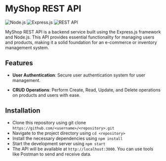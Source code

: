 # MyShop REST API

![Node.js](https://img.shields.io/badge/Powered%20by-Node.js-green)
![Express.js](https://img.shields.io/badge/Built%20with-Express.js-yellow)
![REST API](https://img.shields.io/badge/REST%20API-Ready-blue)

MyShop REST API is a backend service built using the Express.js framework and Node.js. This API provides essential functionality for managing users and products, making it a solid foundation for an e-commerce or inventory management system.

## Features

- **User Authentication**: Secure user authentication system for user management.
  
- **CRUD Operations**: Perform Create, Read, Update, and Delete operations on products and users with ease.


## Installation
- Clone this repository using git clone ```https://github.com/<username>/<repository>.git```
- Navigate to the project directory using ```cd <repository>```
- Install the necessary dependencies using ```npm install```
- Start the development server using ```npm start```
- The API will be available at ```http://localhost:3000```. You can use tools like Postman to send and receive data.
